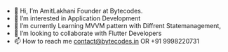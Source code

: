 - 👋 Hi, I’m AmitLakhani Founder at Bytecodes.
- 👀 I’m interested in Application Development
- 🌱 I’m currently Learning MVVM pattern with Diffrent Statemanagement,
- 💞️ I’m looking to collaborate with Flutter Developers
- 📫 How to reach me contact@bytecodes.in OR +91 9998220731

<!---
AmitLakhani098/AmitLakhani098 is a ✨ special ✨ repository because its `README.md` (this file) appears on your GitHub profile.
You can click the Preview link to take a look at your changes.
--->
